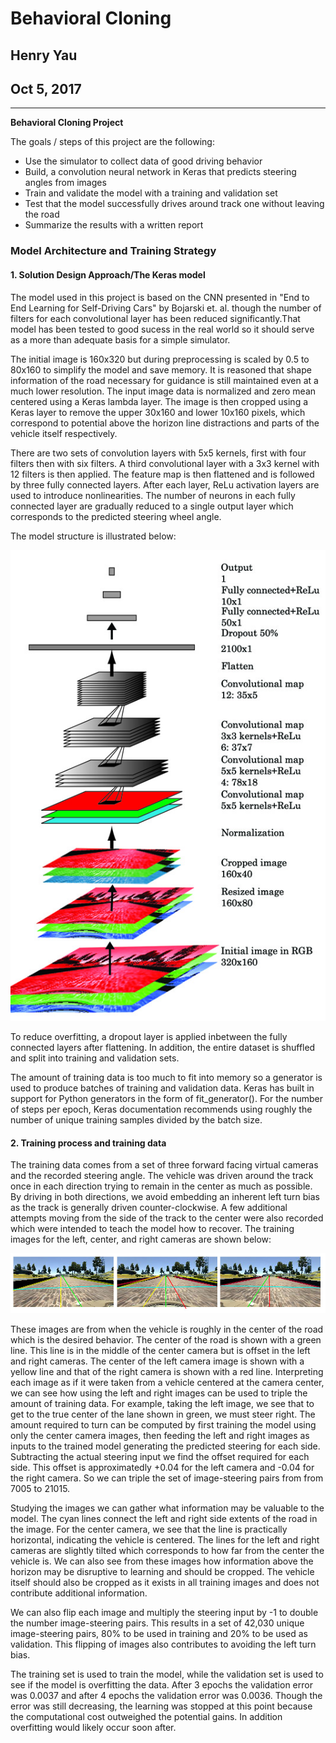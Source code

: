 # **Behavioral Cloning** 

## Henry Yau
## Oct 5, 2017


---

**Behavioral Cloning Project**

The goals / steps of this project are the following:
* Use the simulator to collect data of good driving behavior
* Build, a convolution neural network in Keras that predicts steering angles from images
* Train and validate the model with a training and validation set
* Test that the model successfully drives around track one without leaving the road
* Summarize the results with a written report


[//]: # (Image References)

[image1]: ./images/cnn_model_structure.jpg "Model Structure"
[image2]: ./images/left_right_cameras.jpg "Three camera setup"



### Model Architecture and Training Strategy

#### 1.  Solution Design Approach/The Keras model

The model used in this project is based on the CNN presented in "End to End Learning for Self-Driving Cars" by Bojarski et. al. though the number of filters for each convolutional layer has been reduced significantly.That model has been tested to good sucess in the real world so it should serve as a more than adequate basis for a simple simulator.

The initial image is 160x320 but during preprocessing is scaled by 0.5 to 80x160 to simplify the model and save memory. It is reasoned that shape information of the road necessary for guidance is still maintained even at a much lower resolution. The input image data is normalized and zero mean centered using a Keras lambda layer. The image is then cropped using a Keras layer to remove the upper 30x160 and lower 10x160 pixels, which correspond to potential above the horizon line distractions and parts of the vehicle itself respectively. 

There are two sets of convolution layers with 5x5 kernels, first with four filters then with six filters. A third convolutional layer with a 3x3 kernel with 12 filters is then applied. The feature map is then flattened and is followed by three fully connected layers. After each layer, ReLu activation layers are used to introduce nonlinearities. The number of neurons in each fully connected layer are gradually reduced to a single output layer which corresponds to the predicted steering wheel angle.

The model structure is illustrated below:

![alt text][image1]

To reduce overfitting, a dropout layer is applied inbetween the fully connected layers after flattening. In addition, the entire dataset is shuffled and split into training and validation sets. 

The amount of training data is too much to fit into memory so a generator is used to produce batches of training and validation data. Keras has built in support for Python generators in the form of fit_generator(). For the number of steps per epoch, Keras documentation recommends using roughly the number of unique training samples divided by the batch size.


#### 2. Training process and training data

The training data comes from a set of three forward facing virtual cameras and the recorded steering angle. The vehicle was driven around the track once in each direction trying to remain in the center as much as possible. By driving in both directions, we avoid embedding an inherent left turn bias as the track is generally driven counter-clockwise. A few additional attempts moving from the side of the track to the center were also recorded which were intended to teach the model how to recover. The training images for the left, center, and right cameras are shown below:

![alt text][image2]

These images are from when the vehicle is roughly in the center of the road which is the desired behavior. The center of the road is shown with a green line. This line is in the middle of the center camera but is offset in the left and right cameras. The center of the left camera image is shown with a yellow line and that of the right camera is shown with a red line. Interpreting each image as if it were taken from a vehicle centered at the camera center, we can see how using the left and right images can be used to triple the amount of training data. For example, taking the left image, we see that to get to the true center of the lane shown in green, we must steer right. The amount required to turn can be computed by first training the model using only the center camera images, then feeding the left and right images as inputs to the trained model generating the predicted steering for each side. Subtracting the actual steering input we find the offset required for each side. This offset is approximatedly +0.04 for the left camera and -0.04 for the right camera. So we can triple the set of image-steering pairs from from 7005 to 21015.

Studying the images we can gather what information may be valuable to the model. The cyan lines connect the left and right side extents of the road in the image. For the center camera, we see that the line is practically horizontal, indicating the vehicle is centered. The lines for the left and right cameras are slightly tilted which corresponds to how far from the center the vehicle is. We can also see from these images how information above the horizon may be disruptive to learning and should be cropped. The vehicle itself should also be cropped as it exists in all training images and does not contribute additional information. 

We can also flip each image and multiply the steering input by -1 to double the number image-steering pairs. This results in a set of 42,030 unique image-steering pairs, 80% to be used in training and 20% to be used as validation. This flipping of images also contributes to avoiding the left turn bias.

The training set is used to train the model, while the validation set is used to see if the model is overfitting the data. After 3 epochs the validation error was 0.0037 and after 4 epochs the validation error was 0.0036. Though the error was still decreasing, the learning was stopped at this point because the computational cost outweighed the potential gains. In addition overfitting would likely occur soon after.
